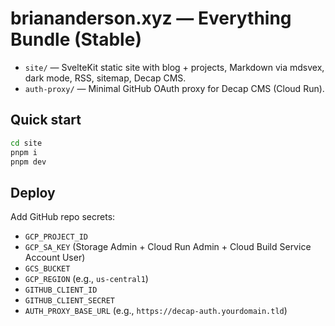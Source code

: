 # briananderson.xyz — Everything Bundle (Stable)

- `site/` — SvelteKit static site with blog + projects, Markdown via mdsvex, dark mode, RSS, sitemap, Decap CMS.
- `auth-proxy/` — Minimal GitHub OAuth proxy for Decap CMS (Cloud Run).

## Quick start
```bash
cd site
pnpm i
pnpm dev
```

## Deploy
Add GitHub repo secrets:
- `GCP_PROJECT_ID`
- `GCP_SA_KEY` (Storage Admin + Cloud Run Admin + Cloud Build Service Account User)
- `GCS_BUCKET`
- `GCP_REGION` (e.g., `us-central1`)
- `GITHUB_CLIENT_ID`
- `GITHUB_CLIENT_SECRET`
- `AUTH_PROXY_BASE_URL` (e.g., `https://decap-auth.yourdomain.tld`)
